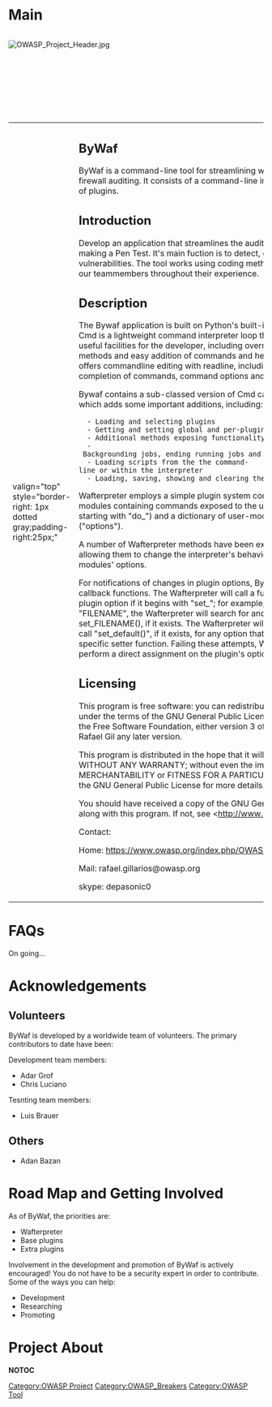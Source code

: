 # Main

<div style="width:100%;height:160px;border:0,margin:0;overflow: hidden;">

![OWASP_Project_Header.jpg](OWASP_Project_Header.jpg
"OWASP_Project_Header.jpg")

</div>

<table>
<tbody>
<tr class="odd">
<td><p>valign="top" style="border-right: 1px dotted gray;padding-right:25px;"</p></td>
<td><h2 id="bywaf">ByWaf</h2>
<p>ByWaf is a command-line tool for streamlining web application firewall auditing. It consists of a command-line interpreter and a set of plugins.</p>
<h2 id="introduction">Introduction</h2>
<p>Develop an application that streamlines the auditor's job when making a Pen Test. It's main fuction is to detect, evade and display vulnerabilities. The tool works using coding methods developed by our teammembers throughout their experience.</p>
<h2 id="description">Description</h2>
<p>The Bywaf application is built on Python's built-in cmd.Cmd class. Cmd is a lightweight command interpreter loop that provides several useful facilities for the developer, including overridable hook methods and easy addition of commands and help. For the user, it offers commandline editing with readline, including automatic tab completion of commands, command options and filenames.</p>
<p>Bywaf contains a sub-classed version of Cmd called Wafterpreter, which adds some important additions, including:</p>
<p><code>  - Loading and selecting plugins</code><br />
<code>  - Getting and setting global and per-plugin options</code><br />
<code>  - Additional methods exposing functionality to the plugins</code><br />
<code>  - Backgrounding jobs, ending running jobs and querying job status</code><br />
<code>  - Loading scripts from the the command-line or within the interpreter   </code><br />
<code>  - Loading, saving, showing and clearing the command history</code></p>
<p>Wafterpreter employs a simple plugin system consisting of python modules containing commands exposed to the user (functions starting with "do_") and a dictionary of user-modifiable options ("options").</p>
<p>A number of Wafterpreter methods have been exposed to plugins, allowing them to change the interpreter's behavior and access other modules' options.</p>
<p>For notifications of changes in plugin options, Bywaf supports callback functions. The Wafterpreter will call a function for a given plugin option if it begins with "set_"; for example, for an option like "FILENAME", the Wafterpreter will search for and call a set_FILENAME(), if it exists. The Wafterpreter will also search for and call "set_default()", if it exists, for any option that does not have a specific setter function. Failing these attempts, Wafterpreter will perform a direct assignment on the plugin's option.</p>
<h2 id="licensing">Licensing</h2>
<p>This program is free software: you can redistribute it and/or modify it under the terms of the GNU General Public License as published by the Free Software Foundation, either version 3 of the License, or Rafael Gil any later version.</p>
<p>This program is distributed in the hope that it will be useful, but WITHOUT ANY WARRANTY; without even the implied warranty of MERCHANTABILITY or FITNESS FOR A PARTICULAR PURPOSE. See the GNU General Public License for more details.</p>
<p>You should have received a copy of the GNU General Public License along with this program. If not, see &lt;<a href="http://www.gnu.org/licenses/">http://www.gnu.org/licenses/</a>&gt;.</p>
<p>Contact:</p>
<p>Home: <a href="https://www.owasp.org/index.php/OWASP_Bywaf_Project">https://www.owasp.org/index.php/OWASP_Bywaf_Project</a></p>
<p>Mail: rafael.gillarios@owasp.org</p>
<p>skype: depasonic0</p></td>
<td><p>valign="top" style="padding-left:25px;width:200px;border-right: 1px dotted gray;padding-right:25px;"</p></td>
<td><h2 id="what_is_bywaf">What is ByWaf?</h2>
<p>ByWaf provides:</p>
<ul>
<li>Pentesting tool</li>
<li>Auditing tool</li>
<li>so on</li>
</ul>
<h2 id="presentation">Presentation</h2>
<p>On going...</p>
<h2 id="project_leader">Project Leader</h2>
<p>Project leader's name:</p>
<ul>
<li>Rafael Gil</li>
</ul>
<p>Development leader's name:</p>
<ul>
<li>Roey Katz</li>
</ul></td>
<td><p>valign="top" style="padding-left:25px;width:200px;"</p></td>
<td><h2 id="quick_download">Quick Download</h2>
<ul>
<li><a href="https://github.com/depasonico/bywaf-owasp">https://github.com/depasonico/bywaf-owasp</a></li>
</ul>
<h2 id="news_and_events">News and Events</h2>
<ul>
<li>[15 Nov 2013] Beta release</li>
</ul>
<h2 id="classifications">Classifications</h2>
<table>
<tbody>
<tr class="odd">
<td><p>align="center" valign="top" width="50%" rowspan="2"</p></td>
<td><figure>
<img src="Owasp-incubator-trans-85.png" title="Owasp-incubator-trans-85.png" alt="Owasp-incubator-trans-85.png" /><figcaption>Owasp-incubator-trans-85.png</figcaption>
</figure></td>
<td><p>align="center" valign="top" width="50%"</p></td>
<td><figure>
<img src="Owasp-builders-small.png" title="Owasp-builders-small.png" alt="Owasp-builders-small.png" /><figcaption>Owasp-builders-small.png</figcaption>
</figure></td>
</tr>
<tr class="even">
<td><p>align="center" valign="top" width="50%"</p></td>
<td><figure>
<img src="Owasp-breakers-small.png" title="Owasp-breakers-small.png" alt="Owasp-breakers-small.png" /><figcaption>Owasp-breakers-small.png</figcaption>
</figure></td>
<td></td>
<td></td>
</tr>
<tr class="odd">
<td><p>colspan="2" align="center"</p></td>
<td><figure>
<img src="Cc-button-y-sa-small.png" title="Cc-button-y-sa-small.png" alt="Cc-button-y-sa-small.png" /><figcaption>Cc-button-y-sa-small.png</figcaption>
</figure></td>
<td></td>
<td></td>
</tr>
<tr class="even">
<td><p>colspan="2" align="center"</p></td>
<td><figure>
<img src="Project_Type_Files_TOOL.jpg" title="Project_Type_Files_TOOL.jpg" alt="Project_Type_Files_TOOL.jpg" /><figcaption>Project_Type_Files_TOOL.jpg</figcaption>
</figure></td>
<td></td>
<td></td>
</tr>
</tbody>
</table></td>
</tr>
</tbody>
</table>

# FAQs

On going...

# Acknowledgements

## Volunteers

ByWaf is developed by a worldwide team of volunteers. The primary
contributors to date have been:

Development team members:

  - Adar Grof
  - Chris Luciano

Tesnting team members:

  - Luis Brauer

## Others

  - Adan Bazan

# Road Map and Getting Involved

As of ByWaf, the priorities are:

  - Wafterpreter
  - Base plugins
  - Extra plugins

Involvement in the development and promotion of ByWaf is actively
encouraged\! You do not have to be a security expert in order to
contribute. Some of the ways you can help:

  - Development
  - Researching
  - Promoting

# Project About

__NOTOC__ <headertabs />

[Category:OWASP Project](Category:OWASP_Project "wikilink")
[Category:OWASP_Breakers](Category:OWASP_Breakers "wikilink")
[Category:OWASP Tool](Category:OWASP_Tool "wikilink")